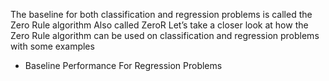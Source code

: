 The baseline for both classification and regression problems is called the Zero Rule algorithm
Also called ZeroR Let’s take a closer look at how the Zero Rule algorithm can be used on
classification and regression problems with some examples

- Baseline Performance For Regression Problems